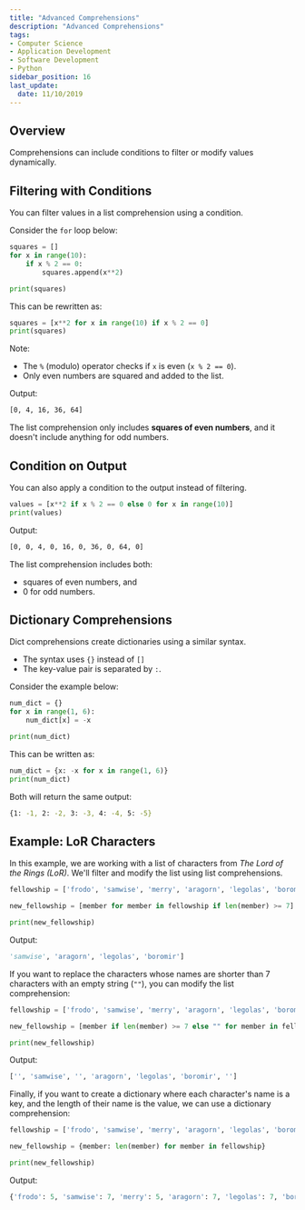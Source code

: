 ```yaml
---
title: "Advanced Comprehensions"
description: "Advanced Comprehensions"
tags: 
- Computer Science
- Application Development
- Software Development
- Python
sidebar_position: 16
last_update:
  date: 11/10/2019
---
```


## Overview

Comprehensions can include conditions to filter or modify values dynamically.  

## Filtering with Conditions  

You can filter values in a list comprehension using a condition.  

Consider the `for` loop below:

```python
squares = []
for x in range(10):
    if x % 2 == 0:
        squares.append(x**2)

print(squares)
```

This can be rewritten as:

```python
squares = [x**2 for x in range(10) if x % 2 == 0]
print(squares)
```  

Note: 

- The `%` (modulo) operator checks if `x` is even (`x % 2 == 0`).  
- Only even numbers are squared and added to the list.  

Output:

```bash
[0, 4, 16, 36, 64]
```  

The list comprehension only includes **squares of even numbers**, and it doesn't include anything for odd numbers.


## Condition on Output  

You can also apply a condition to the output instead of filtering.  

```python
values = [x**2 if x % 2 == 0 else 0 for x in range(10)]
print(values)
```  

Output:

```bash
[0, 0, 4, 0, 16, 0, 36, 0, 64, 0]
```  

The list comprehension includes both:

- squares of even numbers, and 
- 0 for odd numbers.  

## Dictionary Comprehensions  

Dict comprehensions create dictionaries using a similar syntax. 

- The syntax uses `{}` instead of `[]` 
- The key-value pair is separated by `:`.

Consider the example below:

```python
num_dict = {}
for x in range(1, 6):
    num_dict[x] = -x

print(num_dict)
```

This can be written as:

```python
num_dict = {x: -x for x in range(1, 6)}
print(num_dict)
```  

Both will return the same output:

```bash
{1: -1, 2: -2, 3: -3, 4: -4, 5: -5}
```  

## Example: LoR Characters 

In this example, we are working with a list of characters from *The Lord of the Rings (LoR)*. We'll filter and modify the list using list comprehensions.

```python
fellowship = ['frodo', 'samwise', 'merry', 'aragorn', 'legolas', 'boromir', 'gimli']

new_fellowship = [member for member in fellowship if len(member) >= 7]

print(new_fellowship)
```

Output:

```python
'samwise', 'aragorn', 'legolas', 'boromir']
```

If you want to replace the characters whose names are shorter than 7 characters with an empty string (`""`), you can modify the list comprehension:

```python
fellowship = ['frodo', 'samwise', 'merry', 'aragorn', 'legolas', 'boromir', 'gimli']

new_fellowship = [member if len(member) >= 7 else "" for member in fellowship]

print(new_fellowship)
```

Output:

```python
['', 'samwise', '', 'aragorn', 'legolas', 'boromir', '']
```

Finally, if you want to create a dictionary where each character's name is a key, and the length of their name is the value, we can use a dictionary comprehension:

```python
fellowship = ['frodo', 'samwise', 'merry', 'aragorn', 'legolas', 'boromir', 'gimli']

new_fellowship = {member: len(member) for member in fellowship}

print(new_fellowship)
```

Output:

```python
{'frodo': 5, 'samwise': 7, 'merry': 5, 'aragorn': 7, 'legolas': 7, 'boromir': 7, 'gimli': 5}
```